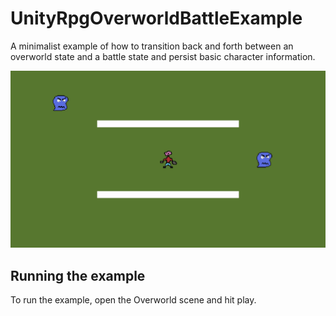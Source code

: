 # UnityRpgOverworldBattleExample
A minimalist example of how to transition back and forth between an overworld state and a battle state and persist basic character information.

![Example preview](preview.gif)

## Running the example
To run the example, open the Overworld scene and hit play.
